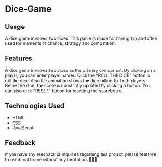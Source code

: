 # Dice-Game

## Usage
A dice game involves two dices. This game is made for having fun and often used for elements of chance, strategy and competition.

## Features
A dice game involves two dices as the primary component. By clicking on a player, you can enter player names. Click the "ROLL THE DICE" button to roll the dice. Also the animation shows the dice rolling for both players. Below the dice, the score is constantly updated by clicking a button. You can also click "RESET" button for resetting the scoreboard.

## Technologies Used
- HTML
- CSS
- JavaScript

## Feedback
If you have any feedback or inquiries regarding this project, please feel free to reach out to me without any hesitation. 🎲😊🎲
